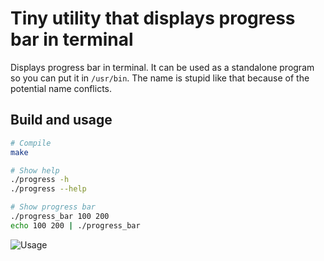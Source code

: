 # Tiny utility that displays progress bar in terminal

Displays progress bar in terminal. It can be used as a standalone program so you can put it in `/usr/bin`. The name is stupid like that because of the potential name conflicts.

## Build and usage

```sh
# Compile
make
```

```sh
# Show help
./progress -h
./progress --help
```

```sh
# Show progress bar
./progress_bar 100 200
echo 100 200 | ./progress_bar
```

![Usage](https://user-images.githubusercontent.com/296714/210075475-9ae14ac6-6e64-4dcf-b422-0332dfa2a69e.png)
